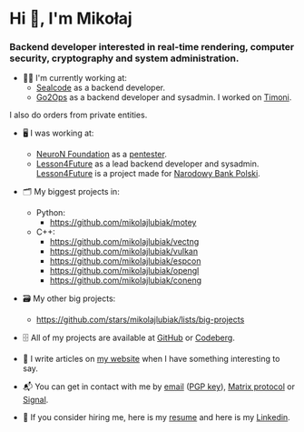 # Hi 👋, I'm Mikołaj

### Backend developer interested in real-time rendering, computer security, cryptography and system administration.

- 🧑‍💻️ I'm currently working at:
    - [Sealcode](https://www.sealcode.it/) as a backend developer.
    - [Go2Ops](https://go2ops.com/) as a backend developer and sysadmin. I worked on [Timoni](https://timoni.io/).

I also do orders from private entities.

- 🖥️ I was working at:
    - [NeuroN Foundation](https://neuronfoundation.com/) as a [pentester](https://web.archive.org/web/20230902084403/http://neuronfoundation.com/).
    - [Lesson4Future](https://lesson4future.com/) as a lead backend developer and sysadmin. [Lesson4Future](https://lesson4future.com/) is a project made for [Narodowy Bank Polski](https://nbp.pl/).

- 🗂 My biggest projects in:
	- Python:
		- https://github.com/mikolajlubiak/motey
	- C++:
		- https://github.com/mikolajlubiak/vectng
        - https://github.com/mikolajlubiak/vulkan
        - https://github.com/mikolajlubiak/espcon
        - https://github.com/mikolajlubiak/opengl
        - https://github.com/mikolajlubiak/coneng

- 🗃 My other big projects:
    - https://github.com/stars/mikolajlubiak/lists/big-projects

- 🗄 All of my projects are available at [GitHub](https://github.com/mikolajlubiak) or [Codeberg](https://codeberg.org/mikolajlubiak).

- 📰 I write articles on [my website](https://lubiak.pages.dev/) when I have something interesting to say.

- 📬 You can get in contact with me by [email](mailto:lubiak@proton.me) ([PGP key](https://keys.openpgp.org/search?q=lubiak%40proton.me)), [Matrix protocol](https://matrix.to/#/@galanonim:matrix.org) or [Signal](https://signal.me/#eu/nq4qY30m4xgeCZ7R5IGoSUGbBK0n8Jg1Axi0cxbl3zAQdo3ikJVFioC/didTHi/F).

- 📄 If you consider hiring me, here is my [resume](https://lubiak.pages.dev/resume.pdf) and here is my [Linkedin](https://www.linkedin.com/in/lubiak/).

